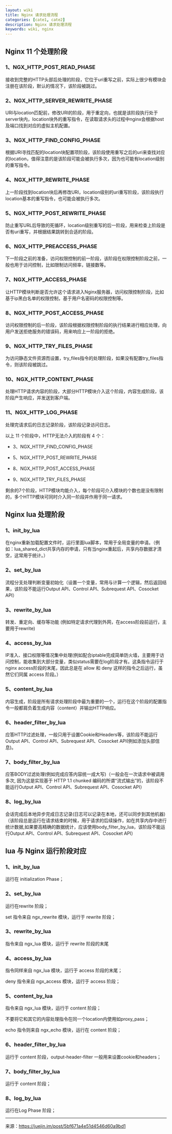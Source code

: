 ```yaml
---
layout: wiki
title: Nginx 请求处理流程
categories: [cate1, cate2]
description: Nginx 请求处理流程
keywords: wiki, nginx
---
```


## Nginx 11 个处理阶段

### 1、NGX_HTTP_POST_READ_PHASE

接收到完整的HTTP头部后处理的阶段，它位于uri重写之前，实际上很少有模块会注册在该阶段，默认的情况下，该阶段被跳过。

### 2、NGX_HTTP_SERVER_REWRITE_PHASE

URI与location匹配前，修改URI的阶段，用于重定向，也就是该阶段执行处于server块内，location块外的重写指令，在读取请求头的过程中nginx会根据host及端口找到对应的虚拟主机配置。

### 3、NGX_HTTP_FIND_CONFIG_PHASE

根据URI寻找匹配的location块配置项阶段，该阶段使用重写之后的uri来查找对应的location，值得注意的是该阶段可能会被执行多次，因为也可能有location级别的重写指令。

### 4、NGX_HTTP_REWRITE_PHASE

上一阶段找到location块后再修改URI，location级别的uri重写阶段，该阶段执行location基本的重写指令，也可能会被执行多次。

### 5、NGX_HTTP_POST_REWRITE_PHASE

防止重写URL后导致的死循环，location级别重写的后一阶段，用来检查上阶段是否有uri重写，并根据结果跳转到合适的阶段。

### 6、NGX_HTTP_PREACCESS_PHASE

下一阶段之前的准备，访问权限控制的前一阶段，该阶段在权限控制阶段之前，一般也用于访问控制，比如限制访问频率，链接数等。

### 7、NGX_HTTP_ACCESS_PHASE

让HTTP模块判断是否允许这个请求进入Nginx服务器，访问权限控制阶段，比如基于ip黑白名单的权限控制，基于用户名密码的权限控制等。

### 8、NGX_HTTP_POST_ACCESS_PHASE

访问权限控制的后一阶段，该阶段根据权限控制阶段的执行结果进行相应处理，向用户发送拒绝服务的错误码，用来响应上一阶段的拒绝。

### 9、NGX_HTTP_TRY_FILES_PHASE

为访问静态文件资源而设置，try_files指令的处理阶段，如果没有配置try_files指令，则该阶段被跳过。

### 10、NGX_HTTP_CONTENT_PHASE

处理HTTP请求内容的阶段，大部分HTTP模块介入这个阶段，内容生成阶段，该阶段产生响应，并发送到客户端。

### 11、NGX_HTTP_LOG_PHASE

处理完请求后的日志记录阶段，该阶段记录访问日志。


以上 11 个阶段中，HTTP无法介入的阶段有 4 个：

- 3、NGX_HTTP_FIND_CONFIG_PHASE

- 5、NGX_HTTP_POST_REWRITE_PHASE

- 8、NGX_HTTP_POST_ACCESS_PHASE

- 9、NGX_HTTP_TRY_FILES_PHASE

剩余的7个阶段，HTTP模块均能介入，每个阶段可介入模块的个数也是没有限制的，多个HTTP模块可同时介入同一阶段并作用于同一请求。


## Nginx lua 处理阶段

### 1、init_by_lua

在nginx重新加载配置文件时，运行里面lua脚本，常用于全局变量的申请。（例如：lua_shared_dict共享内存的申请，只有当nginx重起后，共享内存数据才清空，这常用于统计。）

### 2、set_by_lua

流程分支处理判断变量初始化（设置一个变量，常用与计算一个逻辑，然后返回结果，该阶段不能运行Output API、Control API、Subrequest API、Cosocket API）

### 3、rewrite_by_lua

转发、重定向、缓存等功能 (例如特定请求代理到外网，在access阶段前运行，主要用于rewrite)

### 4、access_by_lua

IP准入、接口权限等情况集中处理(例如配合iptable完成简单防火墙，主要用于访问控制，能收集到大部分变量，类似status需要在log阶段才有。这条指令运行于nginx access阶段的末尾，因此总是在 allow 和 deny 这样的指令之后运行，虽然它们同属 access 阶段。）

### 5、content_by_lua

内容生成，阶段是所有请求处理阶段中最为重要的一个，运行在这个阶段的配置指令一般都肩负着生成内容（content）并输出HTTP响应。

### 6、header_filter_by_lua

应答HTTP过滤处理，一般只用于设置Cookie和Headers等，该阶段不能运行Output API、Control API、Subrequest API、Cosocket API(例如添加头部信息)。

### 7、body_filter_by_lua

应答BODY过滤处理(例如完成应答内容统一成大写)（一般会在一次请求中被调用多次, 因为这是实现基于 HTTP 1.1 chunked 编码的所谓“流式输出”的，该阶段不能运行Output API、Control API、Subrequest API、Cosocket API）

### 8、log_by_lua

会话完成后本地异步完成日志记录(日志可以记录在本地，还可以同步到其他机器)（该阶段总是运行在请求结束的时候，用于请求的后续操作，如在共享内存中进行统计数据,如果要高精确的数据统计，应该使用body_filter_by_lua，该阶段不能运行Output API、Control API、Subrequest API、Cosocket API）


##  lua 与 Nginx 运行阶段对应

### 1、init_by_lua

运行在 initialization Phase；

### 2、set_by_lua

运行在rewrite 阶段；

set 指令来自 ngx_rewrite 模块，运行于 rewrite 阶段；

### 3、rewrite_by_lua

指令来自 ngx_lua 模块，运行于 rewrite 阶段的末尾

### 4、access_by_lua

指令同样来自 ngx_lua 模块，运行于 access 阶段的末尾；

deny 指令来自 ngx_access 模块，运行于 access 阶段；

### 5、content_by_lua

指令来自 ngx_lua 模块，运行于 content 阶段；

不要将它和其它的内容处理指令在同一个location内使用如proxy_pass；

echo 指令则来自 ngx_echo 模块，运行在 content 阶段；

### 6、header_filter_by_lua

运行于 content 阶段，output-header-filter 一般用来设置cookie和headers；

### 7、body_filter_by_lua

运行于 content 阶段；

### 8、log_by_lua

运行在Log Phase 阶段；


---

来源：https://juejin.im/post/5bf671a4e51d4546d60a9bd1
